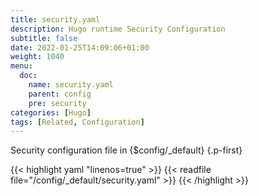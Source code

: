```yaml
---
title: security.yaml
description: Hugo runtime Security Configuration
subtitle: false
date: 2022-01-25T14:09:06+01:00 
weight: 1040
menu:
  doc:
    name: security.yaml
    parent: config
    pre: security
categories: [Hugo]
tags: [Related, Configuration]
---
```


Security configuration file in {$config/_default}
{.p-first} <!--more-->

{{< highlight yaml "linenos=true" >}}
{{< readfile file="/config/_default/security.yaml" >}}
{{< /highlight >}}
